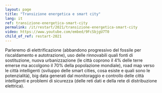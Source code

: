 ```yaml
---
layout: page
title: "Transizione energetica e smart city"
lang: it
ref: transizione-energetica-smart-city
permalink: /it/restart/2021/transizione-energetica-smart-city
video: https://www.youtube.com/embed/9FcSbjgU7T0
child_of_ref: restart-2021
---
```


Parleremo di elettrificazione (abbandono progressivo del fossile per riscaldamento e autotrazione), uso delle rinnovabili quali fonti di sostituzione, nuova urbanizzazione (le città coprono il 4% delle terre emerse ma accolgono il 70% della popolazione mondiale), road map verso le città intelligenti (sviluppo delle smart cities, cosa esiste e quali sono le potenzialità), big data generati dal monitoraggio e controllo delle città intelligenti e problemi di sicurezza (delle reti dati e della rete di distribuzione elettrica).
